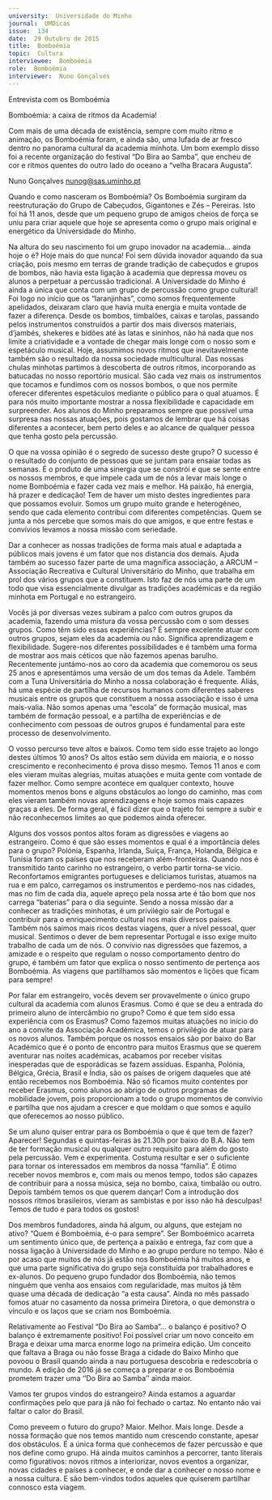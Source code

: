 ```yaml
---
university:  Universidade do Minho
journal:  UMDicas
issue:  134
date:  29 Outubro de 2015
title:  Bomboémia
topic:  Cultura
interviewee:  Bomboémia
role:  Bomboémia
interviewer:  Nuno Gonçalves
---
```

 

 Entrevista com os Bomboémia 

 Bomboémia: a caixa de ritmos da Academia!

 Com mais de uma década de existência, sempre com muito ritmo e animação, os Bomboémia foram, e ainda são, uma lufada de ar fresco dentro no panorama cultural da academia minhota. Um bom exemplo disso foi a recente organização do festival “Do Bira ao Samba”, que encheu de cor e ritmos quentes do outro lado do oceano a “velha Bracara Augusta”.

 Nuno Gonçalves 
 nunog@sas.uminho.pt 


 Quando e como nasceram os Bomboémia?
 Os Bomboémia surgiram da reestruturação do Grupo de Cabeçudos, Gigantones e Zés – Pereiras.
 Isto foi há 11 anos, desde que um pequeno grupo de amigos cheios de força se uniu para criar aquele que hoje se apresenta como o grupo mais original e energético da Universidade do Minho.

 Na altura do seu nascimento foi um grupo inovador na academia… ainda hoje o é?
 Hoje mais do que nunca! Foi sem dúvida inovador aquando da sua criação, pois mesmo em terras de grande tradição de cabeçudos e grupos de bombos, não havia esta ligação à academia que depressa moveu os alunos a perpetuar a percussão tradicional. A Universidade do Minho é ainda a única que conta com um grupo de percussão como grupo cultural!
 Foi logo no início que os “laranjinhas”, como somos frequentemente apelidados, deixaram claro que havia muita energia e muita vontade de fazer a diferença. Desde os bombos, timbalões, caixas e tarolas, passando pelos instrumentos construídos a partir dos mais diversos materiais, d’jambés, shekeres e bidões até às latas e sininhos, não há nada que nos limite a criatividade e a vontade de chegar mais longe com o nosso som e espetáculo musical.
 Hoje, assumimos novos ritmos que inevitavelmente também são o resultado da nossa sociedade multicultural. Das nossas chulas minhotas partimos à descoberta de outros ritmos, incorporando as batucadas no nosso reportório musical. São cada vez mais os instrumentos que tocamos e fundimos com os nossos bombos, o que nos permite oferecer diferentes espetáculos mediante o público para o qual atuamos. É para nós muito importante mostrar a nossa flexibilidade e capacidade em surpreender.
 Aos alunos do Minho preparamos sempre que possível uma surpresa nas nossas atuações, pois gostamos de lembrar que há coisas diferentes a acontecer, bem perto deles e ao alcance de qualquer pessoa que tenha gosto pela percussão.

 O que na vossa opinião é o segredo de sucesso deste grupo?
 O sucesso é o resultado do conjunto de pessoas que se juntam para ensaiar todas as semanas. É o produto de uma sinergia que se constrói e que se sente entre os nossos membros, e que impele cada um de nós a levar mais longe o nome Bomboémia e fazer cada vez mais e melhor. Há paixão, há energia, há prazer e dedicação! Tem de haver um misto destes ingredientes para que possamos evoluir.
 Somos um grupo muito grande e heterogéneo, sendo que cada elemento contribui com diferentes competências. Quem se junta a nós percebe que somos mais do que amigos, e que entre festas e convívios levamos a nossa missão com seriedade.

 Dar a conhecer as nossas tradições de forma mais atual e adaptada a públicos mais jovens é um fator que nos distancia dos demais. Ajuda também ao sucesso fazer parte de uma magnífica associação, a ARCUM – Associação Recreativa e Cultural Universitário do Minho, que trabalha em prol dos vários grupos que a constituem. Isto faz de nós uma parte de um todo que visa essencialmente divulgar as tradições académicas e da região minhota em Portugal e no estrangeiro.

 Vocês já por diversas vezes subiram a palco com outros grupos da academia, fazendo uma mistura da vossa percussão com o som desses grupos. Como têm sido essas experiências?
 É sempre excelente atuar com outros grupos, sejam eles da academia ou não. Significa aprendizagem e flexibilidade. Sugere-nos diferentes possibilidades e é também uma forma de mostrar aos mais céticos que não fazemos apenas barulho. Recentemente juntámo-nos ao coro da academia que comemorou os seus 25 anos e apresentámos uma versão de um dos temas da Adele. Também com a Tuna Universitária do Minho a nossa colaboração é frequente. Aliás, há uma espécie de partilha de recursos humanos com diferentes saberes musicais entre os grupos que constituem a nossa associação e isso é uma mais-valia. Não somos apenas uma “escola” de formação musical, mas também de formação pessoal, e a partilha de experiências e de conhecimento com pessoas de outros grupos é fundamental para este processo de desenvolvimento.

 O vosso percurso teve altos e baixos. Como tem sido esse trajeto ao longo destes últimos 10 anos?
 Os altos estão sem dúvida em maioria, e o nosso crescimento e reconhecimento é prova disso mesmo. Temos 11 anos e com eles vieram muitas alegrias, muitas atuações e muita gente com vontade de fazer melhor. Como sempre acontece em qualquer contexto, houve momentos menos bons e alguns obstáculos ao longo do caminho, mas com eles vieram também novas aprendizagens e hoje somos mais capazes graças a eles. De forma geral, é fácil dizer que o trajeto foi sempre a subir e não reconhecemos limites ao que podemos ainda oferecer.

 Alguns dos vossos pontos altos foram as digressões e viagens ao estrangeiro. Como é que são esses momentos e qual é a importância deles para o grupo?
 Polónia, Espanha, Irlanda, Suíça, França, Holanda, Bélgica e Tunísia foram os países que nos receberam além-fronteiras. Quando nos é transmitido tanto carinho no estrangeiro, o verbo partir torna-se vício. Reconfortamos emigrantes portugueses e deliciamos turistas, atuamos na rua e em palco, carregamos os instrumentos e perdemo-nos nas cidades, mas no fim de cada dia, aquele apreço pela nossa arte é tão bom que nos carrega “baterias” para o dia seguinte.
 Sendo a nossa missão dar a conhecer as tradições minhotas, é um privilégio sair de Portugal e contribuir para o enriquecimento cultural nos mais diversos países. Também nós saímos mais ricos destas viagens, quer a nível pessoal, quer musical.
 Sentimos o dever de bem representar Portugal e isso exige muito trabalho de cada um de nós.
 O convívio nas digressões que fazemos, a amizade e o respeito que regulam o nosso comportamento dentro do grupo, é também um fator que explica o nosso sentimento de pertença aos Bomboémia.
 As viagens que partilhamos são momentos e lições que ficam para sempre!

 Por falar em estrangeiro, vocês devem ser provavelmente o único grupo cultural da academia com alunos Erasmus. Como é que se deu a entrada do primeiro aluno de intercâmbio no grupo? Como é que tem sido essa experiência com os Erasmus?
 Como fazemos muitas atuações no início do ano a convite da Associação Académica, temos o privilégio de atuar para os novos alunos. Também porque os nossos ensaios são por baixo do Bar Académico que é o ponto de encontro para muitos Erasmus que se querem aventurar nas noites académicas, acabamos por receber visitas inesperadas que de esporádicas se fazem assíduas. Espanha, Polónia, Bélgica, Grécia, Brasil e Índia, são os países de origem daqueles que até então recebemos nos Bomboémia. Não só ficamos muito contentes por receber Erasmus, como alunos ao abrigo de outros programas de mobilidade jovem, pois proporcionam a todo o grupo momentos de convívio e partilha que nos ajudam a crescer e que moldam o que somos e aquilo que oferecemos ao nosso público.

 Se um aluno quiser entrar para os Bomboémia o que é que tem de fazer?
 Aparecer! Segundas e quintas-feiras às 21.30h por baixo do B.A. Não tem de ter formação musical ou qualquer outro requisito para além do gosto pela percussão. Vem e experimenta. Costuma resultar e ser o suficiente para tornar os interessados em membros da nossa “família”. É ótimo receber novos membros e, com mais ou menos tempo, todos são capazes de contribuir para a nossa música, seja no bombo, caixa, timbalão ou outro. Depois também temos os que querem dançar! Com a introdução dos nossos ritmos brasileiros, vieram as sambistas e por isso não há desculpas! Temos de tudo e para todos os gostos!

 Dos membros fundadores, ainda há algum, ou alguns, que estejam no ativo?
 “Quem é Bomboémia, é-o para sempre”. Ser Bomboémico acarreta um sentimento único que, de pertença a paixão e entrega, faz com que a nossa ligação à Universidade do Minho e ao grupo perdure no tempo. Não é por acaso que muitos de nós já estão nos Bomboémia há muitos anos, e que uma parte significativa do grupo seja constituída por trabalhadores e ex-alunos. Do pequeno grupo fundador dos Bomboémia, não temos ninguém que venha aos ensaios com regularidade, mas muitos já têm quase uma década de dedicação “a esta causa”. Ainda no mês passado fomos atuar no casamento da nossa primeira Diretora, o que demonstra o vínculo e os laços que se criam nos Bomboémia.

 Relativamente ao Festival “Do Bira ao Samba”… o balanço é positivo?
 O balanço é extremamente positivo! Foi possível criar um novo conceito em Braga e deixar uma marca enorme logo na primeira edição. Um conceito que faltava a Braga ou não fosse Braga a cidade do Baixo Minho que povoou o Brasil quando ainda a nau portuguesa descobria e redescobria o mundo. A edição de 2016 já se começa a preparar e os Bomboémia prometem trazer uma ‘’Do Bira ao Samba’’ ainda maior.

 Vamos ter grupos vindos do estrangeiro?
 Ainda estamos a aguardar confirmações pelo que para já não foi fechado o cartaz. No entanto não vai faltar o calor do Brasil.

 Como preveem o futuro do grupo?
 Maior. Melhor. Mais longe. Desde a nossa formação que nos temos mantido num crescendo constante, apesar dos obstáculos. É a única forma que conhecemos de fazer percussão e que nos define como grupo. Há ainda muitos caminhos a percorrer, tanto literais como figurativos: novos ritmos a interiorizar, novos eventos a organizar, novas cidades e países a conhecer, e onde dar a conhecer o nosso nome e a nossa cultura. E são bem-vindos todos aqueles que quiserem partilhar connosco esta viagem.

 
